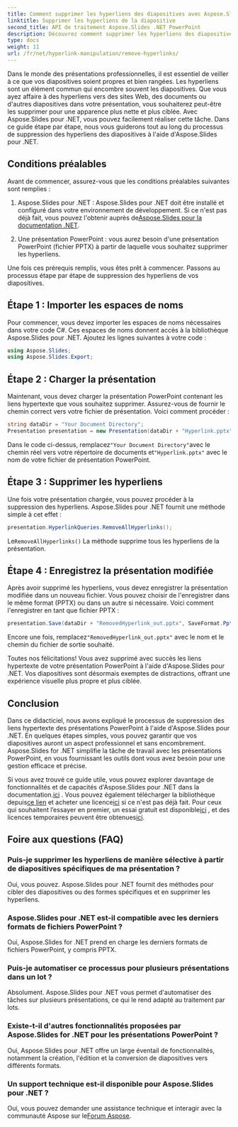 ```yaml
---
title: Comment supprimer les hyperliens des diapositives avec Aspose.Slides .NET
linktitle: Supprimer les hyperliens de la diapositive
second_title: API de traitement Aspose.Slides .NET PowerPoint
description: Découvrez comment supprimer les hyperliens des diapositives PowerPoint à l’aide d’Aspose.Slides pour .NET. Créez des présentations claires et professionnelles.
type: docs
weight: 11
url: /fr/net/hyperlink-manipulation/remove-hyperlinks/
---
```


Dans le monde des présentations professionnelles, il est essentiel de veiller à ce que vos diapositives soient propres et bien rangées. Les hyperliens sont un élément commun qui encombre souvent les diapositives. Que vous ayez affaire à des hyperliens vers des sites Web, des documents ou d'autres diapositives dans votre présentation, vous souhaiterez peut-être les supprimer pour une apparence plus nette et plus ciblée. Avec Aspose.Slides pour .NET, vous pouvez facilement réaliser cette tâche. Dans ce guide étape par étape, nous vous guiderons tout au long du processus de suppression des hyperliens des diapositives à l'aide d'Aspose.Slides pour .NET.

## Conditions préalables

Avant de commencer, assurez-vous que les conditions préalables suivantes sont remplies :

1.  Aspose.Slides pour .NET : Aspose.Slides pour .NET doit être installé et configuré dans votre environnement de développement. Si ce n'est pas déjà fait, vous pouvez l'obtenir auprès de[Aspose.Slides pour la documentation .NET](https://reference.aspose.com/slides/net/).

2. Une présentation PowerPoint : vous aurez besoin d'une présentation PowerPoint (fichier PPTX) à partir de laquelle vous souhaitez supprimer les hyperliens.

Une fois ces prérequis remplis, vous êtes prêt à commencer. Passons au processus étape par étape de suppression des hyperliens de vos diapositives.

## Étape 1 : Importer les espaces de noms

Pour commencer, vous devez importer les espaces de noms nécessaires dans votre code C#. Ces espaces de noms donnent accès à la bibliothèque Aspose.Slides pour .NET. Ajoutez les lignes suivantes à votre code :

```csharp
using Aspose.Slides;
using Aspose.Slides.Export;
```

## Étape 2 : Charger la présentation

Maintenant, vous devez charger la présentation PowerPoint contenant les liens hypertexte que vous souhaitez supprimer. Assurez-vous de fournir le chemin correct vers votre fichier de présentation. Voici comment procéder :

```csharp
string dataDir = "Your Document Directory";
Presentation presentation = new Presentation(dataDir + "Hyperlink.pptx");
```

 Dans le code ci-dessus, remplacez`"Your Document Directory"`avec le chemin réel vers votre répertoire de documents et`"Hyperlink.pptx"` avec le nom de votre fichier de présentation PowerPoint.

## Étape 3 : Supprimer les hyperliens

Une fois votre présentation chargée, vous pouvez procéder à la suppression des hyperliens. Aspose.Slides pour .NET fournit une méthode simple à cet effet :

```csharp
presentation.HyperlinkQueries.RemoveAllHyperlinks();
```

 Le`RemoveAllHyperlinks()` La méthode supprime tous les hyperliens de la présentation.

## Étape 4 : Enregistrez la présentation modifiée

Après avoir supprimé les hyperliens, vous devez enregistrer la présentation modifiée dans un nouveau fichier. Vous pouvez choisir de l'enregistrer dans le même format (PPTX) ou dans un autre si nécessaire. Voici comment l'enregistrer en tant que fichier PPTX :

```csharp
presentation.Save(dataDir + "RemovedHyperlink_out.pptx", SaveFormat.Pptx);
```

 Encore une fois, remplacez`"RemovedHyperlink_out.pptx"` avec le nom et le chemin du fichier de sortie souhaité.

Toutes nos félicitations! Vous avez supprimé avec succès les liens hypertexte de votre présentation PowerPoint à l'aide d'Aspose.Slides pour .NET. Vos diapositives sont désormais exemptes de distractions, offrant une expérience visuelle plus propre et plus ciblée.

## Conclusion

Dans ce didacticiel, nous avons expliqué le processus de suppression des liens hypertexte des présentations PowerPoint à l'aide d'Aspose.Slides pour .NET. En quelques étapes simples, vous pouvez garantir que vos diapositives auront un aspect professionnel et sans encombrement. Aspose.Slides for .NET simplifie la tâche de travail avec les présentations PowerPoint, en vous fournissant les outils dont vous avez besoin pour une gestion efficace et précise.

Si vous avez trouvé ce guide utile, vous pouvez explorer davantage de fonctionnalités et de capacités d'Aspose.Slides pour .NET dans la documentation.[ici](https://reference.aspose.com/slides/net/) . Vous pouvez également télécharger la bibliothèque depuis[ce lien](https://releases.aspose.com/slides/net/) et acheter une licence[ici](https://purchase.aspose.com/buy) si ce n'est pas déjà fait. Pour ceux qui souhaitent l’essayer en premier, un essai gratuit est disponible[ici](https://releases.aspose.com/) , et des licences temporaires peuvent être obtenues[ici](https://purchase.aspose.com/temporary-license/).

## Foire aux questions (FAQ)

### Puis-je supprimer les hyperliens de manière sélective à partir de diapositives spécifiques de ma présentation ?
Oui, vous pouvez. Aspose.Slides pour .NET fournit des méthodes pour cibler des diapositives ou des formes spécifiques et en supprimer les hyperliens.

### Aspose.Slides pour .NET est-il compatible avec les derniers formats de fichiers PowerPoint ?
Oui, Aspose.Slides for .NET prend en charge les derniers formats de fichiers PowerPoint, y compris PPTX.

### Puis-je automatiser ce processus pour plusieurs présentations dans un lot ?
Absolument. Aspose.Slides pour .NET vous permet d'automatiser des tâches sur plusieurs présentations, ce qui le rend adapté au traitement par lots.

### Existe-t-il d'autres fonctionnalités proposées par Aspose.Slides for .NET pour les présentations PowerPoint ?
Oui, Aspose.Slides pour .NET offre un large éventail de fonctionnalités, notamment la création, l'édition et la conversion de diapositives vers différents formats.

### Un support technique est-il disponible pour Aspose.Slides pour .NET ?
 Oui, vous pouvez demander une assistance technique et interagir avec la communauté Aspose sur le[Forum Aspose](https://forum.aspose.com/).